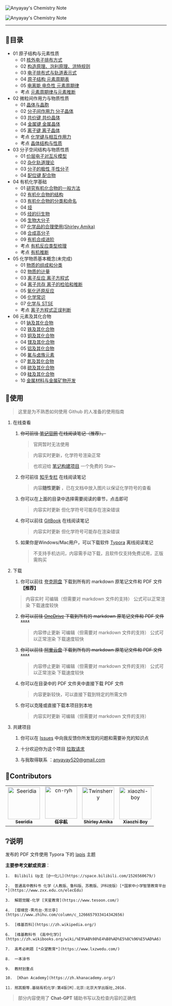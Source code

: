 <!-- > 当前该笔记项目正在寻找继承人！（有意者与我联系anyayay520@gmail.com） -->

![Anyayay's Chemistry Note](Logo.png)

![Anyayay's Chemistry Note](https://repobeats.axiom.co/api/embed/7fb7b6c3c43b757655dc9bb5b6207950dbda3442.svg "Repobeats analytics image")

---


## 🧭目录

- 01 原子结构与元素性质
  - 01 [核外电子排布方式](01%20原子结构与元素性质/01%20核外电子排布方式.md)
  - 02 [构造原理、泡利原理、洪特规则](01%20原子结构与元素性质/02%20构造原理、泡利原理、洪特规则.md)
  - 03 [电子排布式与轨道表示式](01%20原子结构与元素性质/03%20电子排布式与轨道表示式.md)
  - 04 [原子结构 元素周期表](01%20原子结构与元素性质/04%20原子结构%20元素周期表.md)
  - 05 [电离能 电负性 元素周期律](01%20原子结构与元素性质/05%20电离能%20电负性%20元素周期律.md)
  - 考点 [元素周期律与元素推断](01%20原子结构与元素性质/考点%20元素周期律与元素推断.md)
- 02 微粒间作用力与物质性质
  - 01 [晶体与晶胞](02%20微粒间作用力与物质性质/01%20晶体与晶胞（基础知识）.md)
  - 02 [分子间作用力 分子晶体](02%20微粒间作用力与物质性质/02%20分子间作用力%20分子晶体.md)
  - 03 [共价键 共价晶体](02%20微粒间作用力与物质性质/04%20金属键%20金属晶体.md)
  - 04 [金属键 金属晶体](02%20微粒间作用力与物质性质/04%20金属键%20金属晶体.md)
  - 05 [离子键 离子晶体](02%20微粒间作用力与物质性质/05%20离子键%20离子晶体.md)
  - 考点 [化学键与相互作用力](/02%20%E5%BE%AE%E7%B2%92%E9%97%B4%E4%BD%9C%E7%94%A8%E5%8A%9B%E4%B8%8E%E7%89%A9%E8%B4%A8%E6%80%A7%E8%B4%A8/%E8%80%83%E7%82%B9%20%E5%8C%96%E5%AD%A6%E9%94%AE%E4%B8%8E%E7%9B%B8%E4%BA%92%E4%BD%9C%E7%94%A8%E5%8A%9B.md)
  - 考点 [晶体结构与性质](02%20微粒间作用力与物质性质/考点%20晶体结构与性质.md)
- 03 分子空间结构与物质性质
  - 01 [价层电子对互斥模型](03%20分子空间结构与物质性质/01%20价层电子对互斥模型(VSEPR).md)
  - 02 [杂化轨道理论](03%20分子空间结构与物质性质/02%20杂化轨道理论.md)
  - 03 [分子的极性 手性分子](/03%20%E5%88%86%E5%AD%90%E7%A9%BA%E9%97%B4%E7%BB%93%E6%9E%84%E4%B8%8E%E7%89%A9%E8%B4%A8%E6%80%A7%E8%B4%A8/03%20%E5%88%86%E5%AD%90%E7%9A%84%E6%9E%81%E6%80%A7%20%E6%89%8B%E6%80%A7%E5%88%86%E5%AD%90.md)
  - 04 [配位键 配合物](/03%20%E5%88%86%E5%AD%90%E7%A9%BA%E9%97%B4%E7%BB%93%E6%9E%84%E4%B8%8E%E7%89%A9%E8%B4%A8%E6%80%A7%E8%B4%A8/04%20%E9%85%8D%E4%BD%8D%E9%94%AE%20%E9%85%8D%E5%90%88%E7%89%A9.md)
- 04 有机化学基础
  - 01 [研究有机化合物的一般方法](/04%20%E6%9C%89%E6%9C%BA%E5%8C%96%E5%AD%A6%E5%9F%BA%E7%A1%80/01%20%E7%A0%94%E7%A9%B6%E6%9C%89%E6%9C%BA%E5%8C%96%E5%90%88%E7%89%A9%E7%9A%84%E4%B8%80%E8%88%AC%E6%96%B9%E6%B3%95.md)
  - 02 [有机化合物的结构](/04%20%E6%9C%89%E6%9C%BA%E5%8C%96%E5%AD%A6%E5%9F%BA%E7%A1%80/02%20%E6%9C%89%E6%9C%BA%E5%8C%96%E5%90%88%E7%89%A9%E7%9A%84%E7%BB%93%E6%9E%84.md)
  - 03 [有机化合物的分类和命名](/04%20%E6%9C%89%E6%9C%BA%E5%8C%96%E5%AD%A6%E5%9F%BA%E7%A1%80/03%20%E6%9C%89%E6%9C%BA%E5%8C%96%E5%90%88%E7%89%A9%E7%9A%84%E5%88%86%E7%B1%BB%E5%92%8C%E5%91%BD%E5%90%8D.md)
  - 04 [烃](/04%20%E6%9C%89%E6%9C%BA%E5%8C%96%E5%AD%A6%E5%9F%BA%E7%A1%80/04%20%E7%83%83.md)
  - 05 [烃的衍生物](/04%20%E6%9C%89%E6%9C%BA%E5%8C%96%E5%AD%A6%E5%9F%BA%E7%A1%80/05%20%E7%83%83%E7%9A%84%E8%A1%8D%E7%94%9F%E7%89%A9.md)
  - 06 [生物大分子](/04%20%E6%9C%89%E6%9C%BA%E5%8C%96%E5%AD%A6%E5%9F%BA%E7%A1%80/06%20%E7%94%9F%E7%89%A9%E5%A4%A7%E5%88%86%E5%AD%90.md)
  - 07 [化学品的合理使用(Shirley Amika)](/04%20%E6%9C%89%E6%9C%BA%E5%8C%96%E5%AD%A6%E5%9F%BA%E7%A1%80/07%20%E5%8C%96%E5%AD%A6%E5%93%81%E7%9A%84%E5%90%88%E7%90%86%E4%BD%BF%E7%94%A8(Shirley%20Amika).md)
  - 08 [合成高分子](/04%20%E6%9C%89%E6%9C%BA%E5%8C%96%E5%AD%A6%E5%9F%BA%E7%A1%80/08%20%E5%90%88%E6%88%90%E9%AB%98%E5%88%86%E5%AD%90.md)
  - 09 [有机合成进阶](/04%20有机化学基础/09%20有机合成进阶.md)
  - 考点 [有机反应类型梳理](/04%20%E6%9C%89%E6%9C%BA%E5%8C%96%E5%AD%A6%E5%9F%BA%E7%A1%80/%E8%80%83%E7%82%B9%20%E6%9C%89%E6%9C%BA%E5%8F%8D%E5%BA%94%E7%B1%BB%E5%9E%8B%E6%A2%B3%E7%90%86.md)
  - 考点 [有机推断](/04%20%E6%9C%89%E6%9C%BA%E5%8C%96%E5%AD%A6%E5%9F%BA%E7%A1%80/%E8%80%83%E7%82%B9%20%E6%9C%89%E6%9C%BA%E6%8E%A8%E6%96%AD.md)
- 05 化学物质基本概念(未完成)
  - 01 [物质的组成和分类](/05%20化学物质基本概念/01%20物质的组成和分类.md)
  - 02 [物质的计量](/05%20化学物质基本概念/02%20物质的计量.md)
  - 03 [离子反应 离子方程式](/05%20化学物质基本概念/03%20离子反应%20离子方程式.md)
  - 04 [离子共存 离子的检验和推断](/05%20化学物质基本概念/04%20离子共存%20离子的检验和推断.md)
  - 05 [氧化还原反应](/05%20化学物质基本概念/05%20氧化还原反应.md)
  - 06 [化学常识](/05%20化学物质基本概念/06%20化学常识.md)
  - 07 [化学与 STSE](/05%20化学物质基本概念/07%20化学与%20STSE.md)
  - 考点 [离子方程式正误判断](/05%20化学物质基本概念/考点%20离子方程式正误判断.md)
- 06 元素及其化合物
  - 01 [钠及其化合物](/06%20元素及其化合物/01%20钠及其化合物.md)
  - 02 [铁及其化合物](/06%20元素及其化合物/02%20铁及其化合物.md)
  - 03 [铜及其化合物](/06%20元素及其化合物/03%20铜及其化合物.md)
  - 04 [镁及其化合物](/06%20元素及其化合物/04%20镁及其化合物.md)
  - 05 [铝及其化合物](/06%20元素及其化合物/05%20铝及其化合物.md)
  - 06 [氟与卤族元素](/06%20元素及其化合物/06%20氟与卤族元素.md)
  - 07 [氮及其化合物](/06%20元素及其化合物/07%20氮及其化合物.md)
  - 08 [硫及其化合物](/06%20元素及其化合物/08%20硫及其化合物.md)
  - 09 [硅及其化合物](/06%20元素及其化合物/09%20硅及其化合物.md)
  - 10 [金属材料与金属矿物开发](/06%20元素及其化合物/10%20金属材料与金属矿物开发.md)


## 📂使用
> 这里是为不熟悉如何使用 Github 的人准备的使用指南

1. 在线查看

    1. ~~你可前往 [笔记官网](https://note.cnryh.cn) 在线阅读笔记（推荐）。~~

        > 官网暂时无法使用

        > 内容实时更新，化学符号渲染正常

        > 也欢迎给 [笔记构建项目](https://github.com/cn-ryh/Chemistry-Note-Build) 一个免费的 Star~

    2. 你可前往 [知乎专栏](https://www.zhihu.com/column/c_1633012543521390594) 在线阅读笔记

        > 内容**随性更新** ，已在文档中放入图片以保证化学符号的查看

    3. 你可以在上面的目录中选择需要阅读的章节，点击即可

        > 内容实时更新 但化学符号可能存在渲染错误

    4. 你可以前往 [GitBook](https://anyayays-organization.gitbook.io/chemistry-note/) 在线阅读笔记

        > 内容实时更新 但化学符号可能存在渲染错误
        
    5. 如果你是Windows/Mac用户，可以下载软件 [Typora](https://typoraio.cn/) 离线阅读笔记

        > 不支持手机访问，内容需手动下载，且软件仅支持免费试用，正版需购买

2. 下载

    1. 你可以前往 [夸克网盘](https://pan.quark.cn/s/7cafe5dfd9a2) 下载到所有的 markdown 原笔记文件和 PDF 文件 **【推荐】**

     > 内容实时 可编辑（但需要对 markdown 文件的支持） 公式可以正常渲染 下载速度较快

    2. ~~你可以前往 [OneDrive](https://zywoffice-my.sharepoint.com/:f:/g/personal/wjh_zywoffice_onmicrosoft_com/Eu3TiqJ0or5Ls2w32zL7u6EBXeh7pROhCuGqLQP-j-PbwQ?e=gb6yZF) 下载到所有的 markdown 原笔记文件和 PDF 文件 ****~~

        > 内容停止更新 可编辑（但需要对 markdown 文件的支持） 公式可以正常渲染 下载速度较快

    3. ~~你可以前往 [阿里云盘](https://www.alipan.com/s/aU66F4xRH2w) 下载到所有的 markdown 原笔记文件和 PDF 文件 ****~~

        > 内容停止更新 可编辑（但需要对 markdown 文件的支持） 公式可以正常渲染 下载速度较快

    4. 你可以在目录中的 PDF 文件夹中直接下载 PDF 文件 

        > 内容更新较快，可以直接下载到特定的所需文件

    5. 你可以克隆或直接下载本项目到本地

        > 内容实时更新 可编辑（但需要对 markdown 文件的支持）

3. 共建项目

    1. 你可以在 [Issues](https://github.com/Anyayay/Chemistry/issues) 中向我反馈你所发现的问题和需要补充的知识点

    2. 十分欢迎你为这个项目 [拉取请求](https://github.com/Anyayay/Chemistry-Note/pulls)

    3. 与我取得联系 ：anyayay520@gmail.com


## 👏Contributors

<!-- readme: collaborators,contributors -start -->
<table>
<tr>
    <td align="center">
        <a href="https://github.com/Seeridia">
            <img src="https://avatars.githubusercontent.com/u/37764175?v=4" width="100;" alt="Seeridia"/>
            <br />
            <sub><b>Seeridia</b></sub>
        </a>
    </td>
    <td align="center">
        <a href="https://github.com/cn-ryh">
            <img src="https://avatars.githubusercontent.com/u/93967737?v=4" width="100;" alt="cn-ryh"/>
            <br />
            <sub><b>任宇航</b></sub>
        </a>
    </td>
    <td align="center">
        <a href="https://github.com/Twinsherry">
            <img src="https://avatars.githubusercontent.com/u/110149558?v=4" width="100;" alt="Twinsherry"/>
            <br />
            <sub><b>Shirley Amika</b></sub>
        </a>
    </td>
    <td align="center">
        <a href="https://github.com/xiaozhi-boy">
            <img src="https://avatars.githubusercontent.com/u/121842440?v=4" width="100;" alt="xiaozhi-boy"/>
            <br />
            <sub><b>Xiaozhi Boy</b></sub>
        </a>
    </td></tr>
</table>
<!-- readme: collaborators,contributors -end -->

## ❔说明

发布的 PDF 文件使用 Typora 下的 [lapis](https://github.com/YiNNx/typora-theme-lapis) 主题

**主要参考文献或资源**：

    1.  Bilibili Up主 [@一化儿](https://space.bilibili.com/1526560679/)
    
    2.  普通高中教科书 化学（人教版、鲁科版、苏教版、沪科技版）[*国家中小学智慧教育平台*](https://www.zxx.edu.cn/elecEdu)
    
    3.  解题觉醒-化学 [天星教育](https://www.tesoon.com/)
    
    4.  [璎晴宫·霁月台·芳兰亭](https://www.zhihu.com/column/c_1266657933414342656)
    
    5.  [维基百科](https://zh.wikipedia.org/)
    
    6.  [维基教科书 《高中化学》](https://zh.wikibooks.org/wiki/%E9%AB%98%E4%B8%AD%E5%8C%96%E5%AD%A6)
    
    7.  高考必刷题 [*众望教育*](https://www.lxzwedu.com/)
    
    8.  一本涂书
    
    9.  教材划重点
    
    10.  [Khan Academy](https://zh.khanacademy.org/)
    
    11. 邢其毅等.基础有机化学:第4版[M].北京:北京大学出版社,2016.

> 部分内容使用了 **Chat-GPT** 辅助书写以及检查内容的正确性


